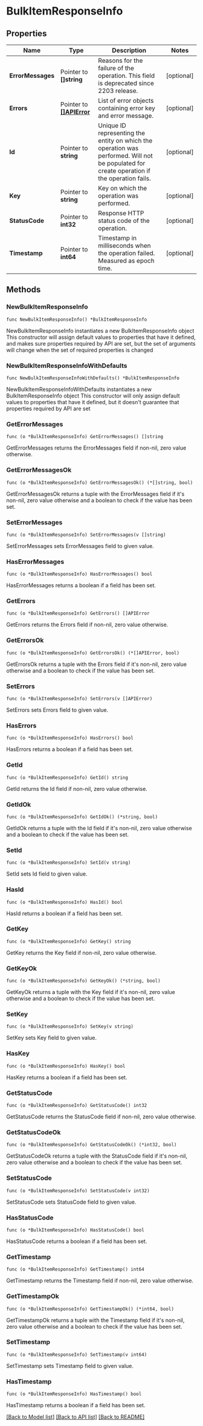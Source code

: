 # BulkItemResponseInfo

## Properties

Name | Type | Description | Notes
------------ | ------------- | ------------- | -------------
**ErrorMessages** | Pointer to **[]string** | Reasons for the failure of the operation. This field is deprecated since 2203 release. | [optional] 
**Errors** | Pointer to [**[]APIError**](APIError.md) | List of error objects containing error key and error message. | [optional] 
**Id** | Pointer to **string** | Unique ID representing the entity on which the operation was performed. Will not be populated for create operation if the operation fails. | [optional] 
**Key** | Pointer to **string** | Key on which the operation was performed. | [optional] 
**StatusCode** | Pointer to **int32** | Response HTTP status code of the operation. | [optional] 
**Timestamp** | Pointer to **int64** | Timestamp in milliseconds when the operation failed. Measured as epoch time. | [optional] 

## Methods

### NewBulkItemResponseInfo

`func NewBulkItemResponseInfo() *BulkItemResponseInfo`

NewBulkItemResponseInfo instantiates a new BulkItemResponseInfo object
This constructor will assign default values to properties that have it defined,
and makes sure properties required by API are set, but the set of arguments
will change when the set of required properties is changed

### NewBulkItemResponseInfoWithDefaults

`func NewBulkItemResponseInfoWithDefaults() *BulkItemResponseInfo`

NewBulkItemResponseInfoWithDefaults instantiates a new BulkItemResponseInfo object
This constructor will only assign default values to properties that have it defined,
but it doesn't guarantee that properties required by API are set

### GetErrorMessages

`func (o *BulkItemResponseInfo) GetErrorMessages() []string`

GetErrorMessages returns the ErrorMessages field if non-nil, zero value otherwise.

### GetErrorMessagesOk

`func (o *BulkItemResponseInfo) GetErrorMessagesOk() (*[]string, bool)`

GetErrorMessagesOk returns a tuple with the ErrorMessages field if it's non-nil, zero value otherwise
and a boolean to check if the value has been set.

### SetErrorMessages

`func (o *BulkItemResponseInfo) SetErrorMessages(v []string)`

SetErrorMessages sets ErrorMessages field to given value.

### HasErrorMessages

`func (o *BulkItemResponseInfo) HasErrorMessages() bool`

HasErrorMessages returns a boolean if a field has been set.

### GetErrors

`func (o *BulkItemResponseInfo) GetErrors() []APIError`

GetErrors returns the Errors field if non-nil, zero value otherwise.

### GetErrorsOk

`func (o *BulkItemResponseInfo) GetErrorsOk() (*[]APIError, bool)`

GetErrorsOk returns a tuple with the Errors field if it's non-nil, zero value otherwise
and a boolean to check if the value has been set.

### SetErrors

`func (o *BulkItemResponseInfo) SetErrors(v []APIError)`

SetErrors sets Errors field to given value.

### HasErrors

`func (o *BulkItemResponseInfo) HasErrors() bool`

HasErrors returns a boolean if a field has been set.

### GetId

`func (o *BulkItemResponseInfo) GetId() string`

GetId returns the Id field if non-nil, zero value otherwise.

### GetIdOk

`func (o *BulkItemResponseInfo) GetIdOk() (*string, bool)`

GetIdOk returns a tuple with the Id field if it's non-nil, zero value otherwise
and a boolean to check if the value has been set.

### SetId

`func (o *BulkItemResponseInfo) SetId(v string)`

SetId sets Id field to given value.

### HasId

`func (o *BulkItemResponseInfo) HasId() bool`

HasId returns a boolean if a field has been set.

### GetKey

`func (o *BulkItemResponseInfo) GetKey() string`

GetKey returns the Key field if non-nil, zero value otherwise.

### GetKeyOk

`func (o *BulkItemResponseInfo) GetKeyOk() (*string, bool)`

GetKeyOk returns a tuple with the Key field if it's non-nil, zero value otherwise
and a boolean to check if the value has been set.

### SetKey

`func (o *BulkItemResponseInfo) SetKey(v string)`

SetKey sets Key field to given value.

### HasKey

`func (o *BulkItemResponseInfo) HasKey() bool`

HasKey returns a boolean if a field has been set.

### GetStatusCode

`func (o *BulkItemResponseInfo) GetStatusCode() int32`

GetStatusCode returns the StatusCode field if non-nil, zero value otherwise.

### GetStatusCodeOk

`func (o *BulkItemResponseInfo) GetStatusCodeOk() (*int32, bool)`

GetStatusCodeOk returns a tuple with the StatusCode field if it's non-nil, zero value otherwise
and a boolean to check if the value has been set.

### SetStatusCode

`func (o *BulkItemResponseInfo) SetStatusCode(v int32)`

SetStatusCode sets StatusCode field to given value.

### HasStatusCode

`func (o *BulkItemResponseInfo) HasStatusCode() bool`

HasStatusCode returns a boolean if a field has been set.

### GetTimestamp

`func (o *BulkItemResponseInfo) GetTimestamp() int64`

GetTimestamp returns the Timestamp field if non-nil, zero value otherwise.

### GetTimestampOk

`func (o *BulkItemResponseInfo) GetTimestampOk() (*int64, bool)`

GetTimestampOk returns a tuple with the Timestamp field if it's non-nil, zero value otherwise
and a boolean to check if the value has been set.

### SetTimestamp

`func (o *BulkItemResponseInfo) SetTimestamp(v int64)`

SetTimestamp sets Timestamp field to given value.

### HasTimestamp

`func (o *BulkItemResponseInfo) HasTimestamp() bool`

HasTimestamp returns a boolean if a field has been set.


[[Back to Model list]](../README.md#documentation-for-models) [[Back to API list]](../README.md#documentation-for-api-endpoints) [[Back to README]](../README.md)


